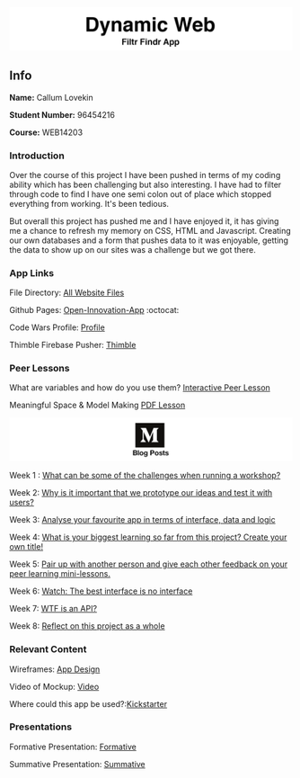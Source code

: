 ![title](https://raw.githubusercontent.com/CallumLovekin28/FiltrFindr/master/Images/title.jpg)
## Info

**Name:** Callum Lovekin

**Student Number:** 96454216

**Course:** WEB14203

### Introduction

Over the course of this project I have been pushed in terms of my coding ability which has been challenging but also interesting. I have had to filter through code to find I have one semi colon out of place which stopped everything from working. It's been tedious.

But overall this project has pushed me and I have enjoyed it, it has giving me a chance to refresh my memory on CSS, HTML and Javascript. Creating our own databases and a form that pushes data to it was enjoyable, getting the data to show up on our sites was a challenge but we got there.

### App Links

File Directory: [All Website Files](https://github.com/CallumLovekin28/Open-Innovation-App)

Github Pages: [Open-Innovation-App](https://callumlovekin28.github.io/Open-Innovation-App/) :octocat:

Code Wars Profile: [Profile](https://www.codewars.com/users/CallumLovekin28)

Thimble Firebase Pusher: [Thimble](https://thimbleprojects.org/callumlovekin/372550/)

### Peer Lessons

What are variables and how do you use them? [Interactive Peer Lesson](https://codepen.io/CallumLovekin/pen/vWEQVa)

Meaningful Space & Model Making [PDF Lesson](https://drive.google.com/file/d/1_ralDOeLf9-Y4r_Iy078mbE7E9fZRDC9/view?usp=sharing)

![blogs](https://raw.githubusercontent.com/CallumLovekin28/CreativeCollaboration/master/Images/blogposts.png)

Week 1 : [What can be some of the challenges when running a workshop?](https://medium.com/@c.lovekin/what-can-be-some-of-the-challenges-when-running-a-workshop-804fff4134ca) 

Week 2: [Why is it important that we prototype our ideas and test it with users?](https://medium.com/@c.lovekin/why-is-it-important-that-we-prototype-our-ideas-and-test-it-with-users-7349e21a4d63) 

Week 3: [Analyse your favourite app in terms of interface, data and logic](https://medium.com/@c.lovekin/analyse-your-favourite-app-in-terms-of-interface-data-and-logic-cb054ff9be5c) 

Week 4: [What is your biggest learning so far from this project? Create your own title!](https://medium.com/@c.lovekin/what-is-my-biggest-learning-so-far-from-the-filtr-findr-project-e792d383197d) 

Week 5: [Pair up with another person and give each other feedback on your peer learning mini-lessons.](https://medium.com/@c.lovekin/peer-feedback-on-javascript-mini-lessons-bea12d7d6c89)

Week 6: [Watch: The best interface is no interface](https://medium.com/@c.lovekin/the-best-interface-is-no-interface-5521bfcf1664) 

Week 7: [WTF is an API?](https://medium.com/@c.lovekin/wtf-is-an-api-b27e7a50d6ff) 

Week 8: [Reflect on this project as a whole](https://medium.com/@c.lovekin/a-reflection-on-my-filtr-findr-project-d73dd6d3ea44) 

### Relevant Content

Wireframes: [App Design](https://drive.google.com/drive/folders/1NZ74Y96kP1g_jUAJPm4jx2utE1M5ZxTz?usp=sharing)

Video of Mockup: [Video](https://drive.google.com/file/d/0Bxz8JLU6zi9EajZ5RzM1NDRNMEk/view?usp=sharing)

Where could this app be used?:[Kickstarter](https://drive.google.com/drive/folders/13iqS6ReTiMX1YY2JEHXZJNmMpYOEcLWU?usp=sharing)

### Presentations
Formative Presentation: [Formative](https://drive.google.com/file/d/1snGiclnOEksyXXQjAhJ-_nlUuSOXh-5v/view?usp=sharing)

Summative Presentation: [Summative](https://docs.google.com/presentation/d/1oUbxFvFzP3StZCMsfhnWSeTcgVk7vm34sk7qq8MtB_Y/edit?usp=sharing)




